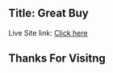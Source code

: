 <h2>Title: Great Buy</h2>
    <p>Live Site link: <a href="https://sparkling-bavarois-719843.netlify.app/">Click here</a></p>
    <h2>Thanks For Visitng</h2>
